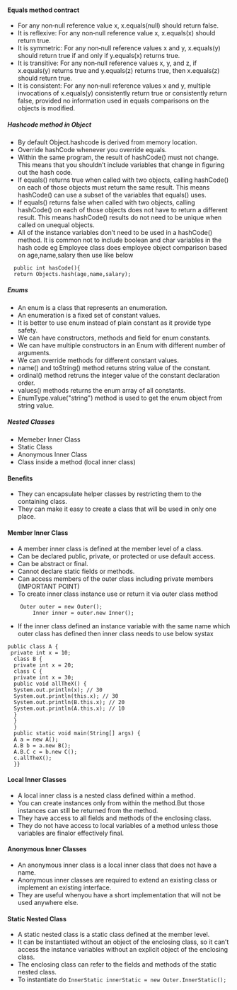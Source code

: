 #### Equals method contract
* For any non‐null reference value x, x.equals(null) should return false.
*	It is reflexive: For any non‐null reference value x, x.equals(x) should return true.
* It is symmetric: For any non‐null reference values x and y, x.equals(y) should return true if and only if y.equals(x) returns true.
* It is transitive: For any non‐null reference values x, y, and z, if x.equals(y) returns true and y.equals(z) returns true, then x.equals(z) should return true.
* It is consistent: For any non‐null reference values x and y, multiple invocations of x.equals(y) consistently return true or consistently return false, provided no information used in equals comparisons on the objects is modified.

##### Hashcode method in Object
* By default Object.hashcode is derived from memory location.
* Override hashCode whenever you override equals.
*	Within the same program, the result of hashCode() must not change. This means that you shouldn’t include variables that change in figuring out the hash code.
* If equals() returns true when called with two objects, calling hashCode() on each of
those objects must return the same result. This means hashCode() can use a subset of the variables that equals() uses. 
* If equals() returns false when called with two objects, calling hashCode() on each of those objects does not have to return a different result. This means hashCode() results do not need to be unique when called on unequal objects.
*	All of the instance variables don’t need to be used in a hashCode() method. It is common not to include boolean and char variables in the hash code
  eg Employee class does employee object comparison based on age,name,salary then use like below
```
  public int hasCode(){
  return Objects.hash(age,name,salary);
```

##### Enums
* An enum is a class that represents an enumeration. 
* An enumeration is a fixed set of constant values.
* It is better to use enum instead of plain constant as it provide type safety.
* We can have constructors, methods and field for enum constants.
* We can have multiple constructors in an Enum with different number of arguments.
* We can override methods for different constant values.
* name() and toString() method returns string value of the constant.
* ordinal() method retruns the integer value of the constant declaration order.
* values() methods returns the enum array of all constants.
* EnumType.value("string") method is used to get the enum object from string value.

##### Nested Classes
* Memeber Inner Class
* Static Class
* Anonymous Inner Class
* Class inside a method (local inner class)

#### Benefits
* They can encapsulate helper classes by restricting them to the containing class.
* They can make it easy to create a class that will be used in only one place.


#### Member Inner Class
* A member inner class is defined at the member level of a class.
* Can be declared public, private, or protected or use default access.
* Can be abstract or final.
* Cannot declare static fields or methods.
* Can access members of the outer class including private members (IMPORTANT POINT)
* To create inner class instance use or return it via outer class method
```
    Outer outer = new Outer();
		Inner inner = outer.new Inner();
 ```
 * If the inner class defined an instance variable with the same name which outer class has defined then inner class needs to use below systax
 ```
 public class A {
  private int x = 10;
   class B {
   private int x = 20;
   class C {
   private int x = 30;
   public void allTheX() {
   System.out.println(x); // 30
   System.out.println(this.x); // 30
   System.out.println(B.this.x); // 20
   System.out.println(A.this.x); // 10
   }
   }
   }
   public static void main(String[] args) {
   A a = new A();
   A.B b = a.new B();
   A.B.C c = b.new C();
   c.allTheX();
   }}
 
 ```
 
 #### Local Inner Classes
 * A local inner class is a nested class defined within a method.
 * You can create instances only from within the method.But those instances can still be returned from the method.
 * They have access to all fields and methods of the enclosing class.
 * They do not have access to local variables of a method unless those variables are finalor effectively final.
 
 #### Anonymous Inner Classes
 * An anonymous inner class is a local inner class that does not have a name.
 * Anonymous inner classes are required to extend an existing class or implement an existing interface.
 * They are useful whenyou have a short implementation that will not be used anywhere else.
 
 #### Static Nested Class
* A static nested class is a static class defined at the member level.
* It can be instantiated without an object of the enclosing class, so it can’t access the instance variables without an explicit object of the enclosing class.
* The enclosing class can refer to the fields and methods of the static nested class.
* To instantiate do ``` InnerStatic innerStatic = new Outer.InnerStatic(); ```
